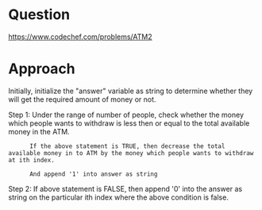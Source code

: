 # Question
https://www.codechef.com/problems/ATM2

# Approach
Initially, initialize the "answer" variable as string to determine whether they will get the required amount of money or not.

Step 1: Under the range of number of people, check whether the money which people wants to withdraw is less then or equal to the total available money in the ATM.
     
          If the above statement is TRUE, then decrease the total available money in to ATM by the money which people wants to withdraw at ith index.
        
          And append '1' into answer as string

Step 2:  If above statement is FALSE, then append '0' into the answer as string on the particular ith index where the above condition is false.
